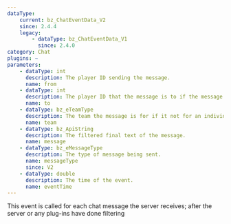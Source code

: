 ```yaml
---
dataType:
    current: bz_ChatEventData_V2
    since: 2.4.4
    legacy:
        - dataType: bz_ChatEventData_V1
          since: 2.4.0
category: Chat
plugins: ~
parameters:
    - dataType: int
      description: The player ID sending the message.
      name: from
    - dataType: int
      description: The player ID that the message is to if the message is to an individual, or a broadcast. If the message is a broadcast the id will be `BZ_ALLUSERS`.
      name: to
    - dataType: bz_eTeamType
      description: The team the message is for if it not for an individual or a broadcast. If it is not a team message the team will be eNoTeam.
      name: team
    - dataType: bz_ApiString
      description: The filtered final text of the message.
      name: message
    - dataType: bz_eMessageType
      description: The type of message being sent.
      name: messageType
      since: V2
    - dataType: double
      description: The time of the event.
      name: eventTime
---
```


This event is called for each chat message the server receives; after the server or any plug-ins have done filtering
